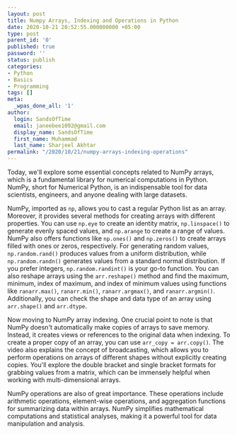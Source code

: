 ```yaml
---
layout: post
title: Numpy Arrays, Indexing and Operations in Python
date: 2020-10-21 20:52:55.000000000 +05:00
type: post
parent_id: '0'
published: true
password: ''
status: publish
categories:
- Python
- Basics
- Programming
tags: []
meta:
  _wpas_done_all: '1'
author:
  login: SandsOfTime
  email: janeebee1092@gmail.com
  display_name: SandsOfTime
  first_name: Muhammad
  last_name: Sharjeel Akhtar
permalink: "/2020/10/21/numpy-arrays-indexing-operations"
---
```

Today, we'll explore some essential concepts related to NumPy arrays, which is a fundamental library for numerical computations in Python. NumPy, short for Numerical Python, is an indispensable tool for data scientists, engineers, and anyone dealing with large datasets. 

NumPy, imported as `np`, allows you to cast a regular Python list as an array. Moreover, it provides several methods for creating arrays with different properties. You can use `np.eye` to create an identity matrix, `np.linspace()` to generate evenly spaced values, and `np.arange` to create a range of values. NumPy also offers functions like `np.ones()` and `np.zeros()` to create arrays filled with ones or zeros, respectively. For generating random values, `np.random.rand()` produces values from a uniform distribution, while `np.random.randn()` generates values from a standard normal distribution. If you prefer integers, `np.random.randint()` is your go-to function. You can also reshape arrays using the `arr.reshape()` method and find the maximum, minimum, index of maximum, and index of minimum values using functions like `ranarr.max()`, `ranarr.min()`, `ranarr.argmax()`, and `ranarr.argmin()`. Additionally, you can check the shape and data type of an array using `arr.shape()` and `arr.dtype`.

Now moving to NumPy array indexing. One crucial point to note is that NumPy doesn't automatically make copies of arrays to save memory. Instead, it creates views or references to the original data when indexing. To create a proper copy of an array, you can use `arr_copy = arr.copy()`. The video also explains the concept of broadcasting, which allows you to perform operations on arrays of different shapes without explicitly creating copies. You'll explore the double bracket and single bracket formats for grabbing values from a matrix, which can be immensely helpful when working with multi-dimensional arrays.

NumPy operations are also of great importance. These operations include arithmetic operations, element-wise operations, and aggregation functions for summarizing data within arrays. NumPy simplifies mathematical computations and statistical analyses, making it a powerful tool for data manipulation and analysis.
